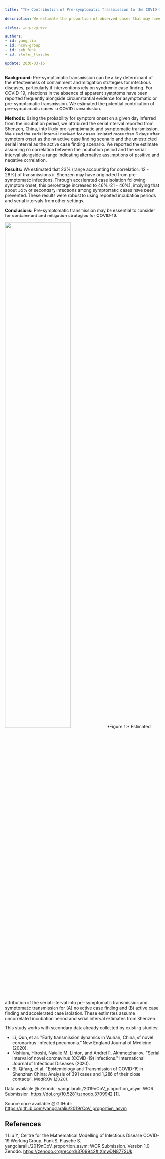 ```yaml
---
title: "The Contribution of Pre-symptomatic Transmission to the COVID-19 Outbreak"

description: We estimate the proportion of observed cases that may have been caused by during the pre-symptomatic period of the corresponding primary cases.

status: in-progress

authors:
- id: yang_liu
- id: ncov-group
- id: seb_funk
- id: stefan_flasche

update: 2020-03-16
---
```

**Background:** Pre-symptomatic transmission can be a key determinant of the effectiveness of containment and mitigation strategies for infectious diseases, particularly if interventions rely on syndromic case finding. For COVID-19, infections in the absence of apparent symptoms have been reported frequently alongside circumstantial evidence for asymptomatic or pre-symptomatic transmission. We estimated the potential contribution of pre-symptomatic cases to COVID transmission.

**Methods:** Using the probability for symptom onset on a given day inferred from the incubation period, we attributed the serial interval reported from Shenzen, China, into likely pre-symptomatic and symptomatic transmission. We used the serial interval derived for cases isolated more than 6 days after symptom onset as the no active case finding scenario and the unrestricted serial interval as the active case finding scenario. We reported the estimate assuming no correlation between the incubation period and the serial interval alongside a range indicating alternative assumptions of positive and negative correlation.

**Results:** We estimated that 23% (range accounting for correlation: 12 - 28%) of transmissions in Shenzen may have originated from pre-symptomatic infections. Through accelerated case isolation following symptom onset, this percentage increased to 46% (21 - 46%), implying that about 35% of secondary infections among symptomatic cases have been prevented. These results were robust to using reported incubation periods and serial intervals from other settings.

**Conclusions:** Pre-symptomatic transmission may be essential to consider for containment and mitigation strategies for COVID-19.


<img src="figures/Prob_Asym_Stacked.png" width="65%"/> 
*Figure 1:* Estimated attribution of the serial interval into pre-symptomatic transmission and symptomatic transmission for (A) no active case finding and (B) active case finding and accelerated case isolation. These estimates assume uncorrelated incubation period and serial interval estimates from Shenzen. 

This study works with secondary data already collected by existing studies:
- Li, Qun, et al. "Early transmission dynamics in Wuhan, China, of novel coronavirus–infected pneumonia." New England Journal of Medicine (2020).
- Nishiura, Hiroshi, Natalie M. Linton, and Andrei R. Akhmetzhanov. "Serial interval of novel coronavirus (COVID-19) infections." International Journal of Infectious Diseases (2020).
- Bi, Qifang, et al. "Epidemiology and Transmission of COVID-19 in Shenzhen China: Analysis of 391 cases and 1,286 of their close contacts". MedRXiv (2020).

Data available @ Zenodo: yangclaraliu/2019nCoV_proportion_asym: WOR Submission. https://doi.org/10.5281/zenodo.3709942  \[1\].

Source code available @ GitHub: <https://github.com/yangclaraliu/2019nCoV_proportion_asym>


References
----------
1 Liu Y, Centre for the Mathematical Modelling of Infectious Disease COVID-19 Working Group, Funk S, Flasche S. yangclaraliu/2019nCoV_proportion_asym: WOR Submission. Version 1.0 Zenodo. <https://zenodo.org/record/3709942#.XmwDN877SUk>
